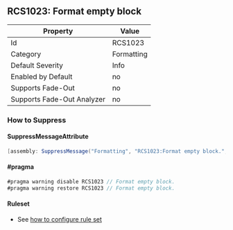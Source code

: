 ## RCS1023: Format empty block

Property | Value
--- | --- 
Id | RCS1023
Category | Formatting
Default Severity | Info
Enabled by Default | no
Supports Fade-Out | no
Supports Fade-Out Analyzer | no

### How to Suppress

#### SuppressMessageAttribute

```csharp
[assembly: SuppressMessage("Formatting", "RCS1023:Format empty block.", Justification = "<Pending>")]
```

#### \#pragma

```csharp
#pragma warning disable RCS1023 // Format empty block.
#pragma warning restore RCS1023 // Format empty block.
```

#### Ruleset

* See [how to configure rule set](../HowToConfigureAnalyzers.md)
